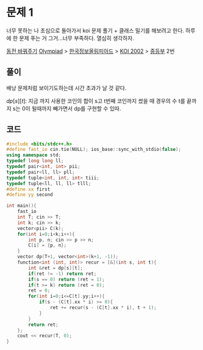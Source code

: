 
# 문제 1
너무 못하는 나
초심으로 돌아가서 koi 문제 풀기 + 클래스 밀기를 해보려고 한다. 
하루에 한 문제 푸는 거 그거...너무 부족하다. 열심히 생각하자.

[동전 바꿔주기](https://www.acmicpc.net/problem/2624)
[Olympiad](https://www.acmicpc.net/category/2) > [한국정보올림피아드](https://www.acmicpc.net/category/55) > [KOI 2002](https://www.acmicpc.net/category/76) > [중등부](https://www.acmicpc.net/category/detail/386) 2번

## 풀이
배낭 문제처럼 보이기도하는데 시간 초과가 날 것 같다.

$dp[s][t] :$ 지금 까지 사용한 코인의 합이 s고 t번째 코인까지 썼을 때 경우의 수
t를 끝까지
s는 0이 될때까지 빼가면서 dp를 구현할 수 있따.
## 코드
```cpp
#include <bits/stdc++.h>
#define fast_io cin.tie(NULL); ios_base::sync_with_stdio(false);
using namespace std;
typedef long long ll;
typedef pair<int, int> pii;
typedef pair<ll, ll> pll;
typedef tuple<int, int, int> tiii;
typedef tuple<ll, ll, ll> tlll;
#define xx first
#define yy second

int main(){
    fast_io
    int T; cin >> T;
    int k; cin >> k;
    vector<pii> C(k);
    for(int i=0;i<k;i++){
        int p, n; cin >> p >> n;
        C[i] = {p, n};
    }
    vector dp(T+1, vector<int>(k+1, -1));
    function<int (int, int)> recur = [&](int s, int t){
        int &ret = dp[s][t];
        if(ret != -1) return ret;
        if(s == 0) return (ret = 1);
        if(t >= k) return (ret = 0);
        ret = 0;
        for(int i=0;i<=C[t].yy;i++){
            if(s - (C[t].xx * i) >= 0){
                ret += recur(s - (C[t].xx * i), t + 1);
            }
        }
        return ret;
    };
    cout << recur(T, 0);
}
```

